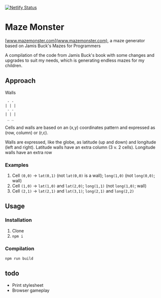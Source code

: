 [![Netlify Status](https://api.netlify.com/api/v1/badges/499b2c8e-7cd5-4b8d-8f5e-2585e9c33ebb/deploy-status)](https://app.netlify.com/sites/mystifying-curie-614fdc/deploys)

# Maze Monster
[www.mazemonster.com](www.mazemonster.com), a maze generator based on Jamis Buck's Mazes for Programmers

A compilation of the code from Jamis Buck's book with some changes and upgrades to suit my needs, which is generating endless mazes for my children.

## Approach
 Walls
 ```
  - -
 | | |
  - -
 | | |
  _ _
 ```
 
 Cells and walls are based on an (x,y) coordinates pattern and expressed as (row, column) or (r,c).

 Walls are expressed, like the globe, as latitude (up and down) and longitude (left and right). Latitude walls have an extra column (3 v. 2 cells). Longitude walls have an extra row
 
 ### Examples
 1. Cell `(0,0)` -> `lat(0,1)` (not `lat(0,0)` is a wall); `long(1,0)` (not `long(0,0)`; wall)
 1. Cell `(1,0)` -> `lat(1,0)` and `lat(2,0)`; `long(1,1)` (not `long(1,0)`; wall)
 1. Cell `(2,1)` -> `lat(2,1)` and `lat(3,1)`; `long(2,1)` and `long(2,2)`

## Usage

### Installation
1. Clone
1. `npm i`

### Compilation
`npm run build`

## todo
* Print stylesheet
* Browser gameplay
